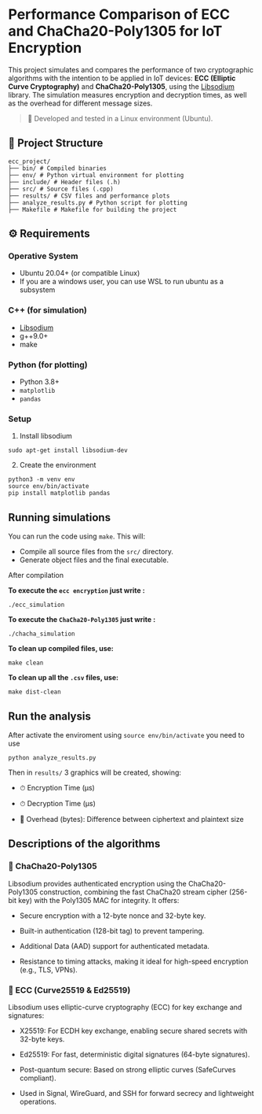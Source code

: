 # Performance Comparison of ECC and ChaCha20-Poly1305 for IoT Encryption

This project simulates and compares the performance of two cryptographic algorithms with the intention to be applied in IoT devices: **ECC (Elliptic Curve Cryptography)** and **ChaCha20-Poly1305**, using the [Libsodium](https://libsodium.gitbook.io/doc/) library. The simulation measures encryption and decryption times, as well as the overhead for different message sizes.

> 📌 Developed and tested in a Linux environment (Ubuntu).

## 📁 Project Structure
```
ecc_project/
├── bin/ # Compiled binaries
├── env/ # Python virtual environment for plotting
├── include/ # Header files (.h)
├── src/ # Source files (.cpp)
├── results/ # CSV files and performance plots
├── analyze_results.py # Python script for plotting
├── Makefile # Makefile for building the project

```

## ⚙️ Requirements
### Operative System
- Ubuntu 20.04+ (or compatible Linux)
- If you are a windows user, you can use WSL to run ubuntu as a subsystem

### C++ (for simulation)
- [Libsodium](https://libsodium.gitbook.io/doc/installation)
- g++9.0+
- make

### Python (for plotting)
- Python 3.8+
- `matplotlib`
- `pandas`


### Setup
1. Install libsodium
```
sudo apt-get install libsodium-dev
```
2. Create the environment
```
python3 -m venv env
source env/bin/activate
pip install matplotlib pandas
```

## Running simulations
You can run the code using ```make```. This will:
- Compile all source files from the ```src/``` directory.
- Generate object files and the final executable.


After compilation

**To execute the ```ecc encryption``` just write :**
```
./ecc_simulation
```

**To execute the ```ChaCha20-Poly1305``` just write :**
```
./chacha_simulation
```
  
**To clean up compiled files, use:**
```
make clean
```

**To clean up all the ```.csv``` files, use:**
```
make dist-clean
```

## Run the analysis
After activate the enviroment using ```source env/bin/activate``` you need to use
```
python analyze_results.py
```
Then in ```results/``` 3 graphics will be created, showing:

- ⏱ Encryption Time (μs)

- ⏱ Decryption Time (μs)

- 🧱 Overhead (bytes): Difference between ciphertext and plaintext size


## Descriptions of the algorithms

### 🔐 ChaCha20-Poly1305
Libsodium provides authenticated encryption using the ChaCha20-Poly1305 construction, combining the fast ChaCha20 stream cipher (256-bit key) with the Poly1305 MAC for integrity. It offers:

- Secure encryption with a 12-byte nonce and 32-byte key.

- Built-in authentication (128-bit tag) to prevent tampering.

- Additional Data (AAD) support for authenticated metadata.

- Resistance to timing attacks, making it ideal for high-speed encryption (e.g., TLS, VPNs).

### 🔗 ECC (Curve25519 & Ed25519)
Libsodium uses elliptic-curve cryptography (ECC) for key exchange and signatures:

- X25519: For ECDH key exchange, enabling secure shared secrets with 32-byte keys.

- Ed25519: For fast, deterministic digital signatures (64-byte signatures).

- Post-quantum secure: Based on strong elliptic curves (SafeCurves compliant).

- Used in Signal, WireGuard, and SSH for forward secrecy and lightweight operations.
